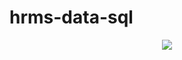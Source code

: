# hrms-data-sql
<p align="center">
<img src="https://user-images.githubusercontent.com/75476607/120049385-6fad9500-c022-11eb-8dbf-9ef50ef662ed.png"/>
</p>
